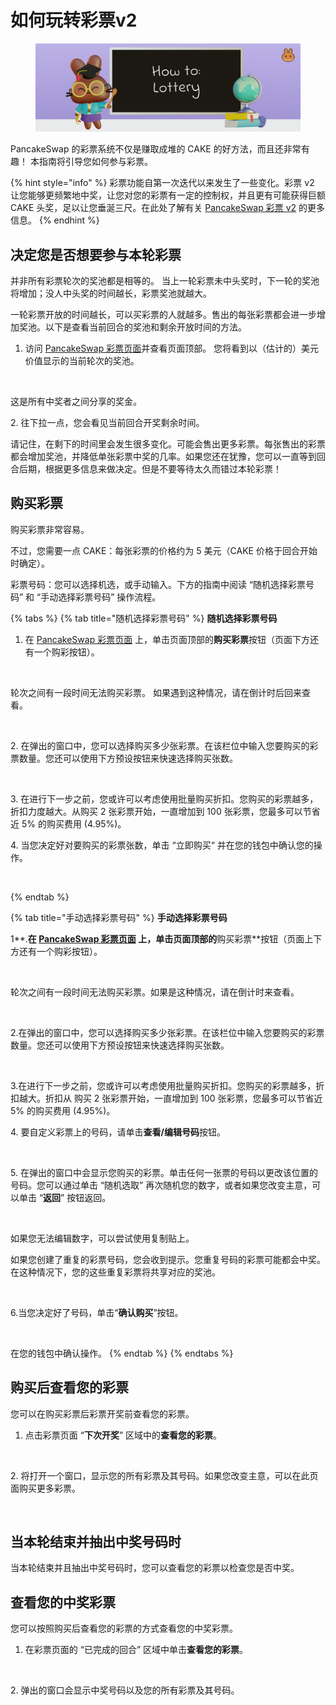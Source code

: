 # 如何玩转彩票v2

<figure><img src="../../.gitbook/assets/how-to-lottery-header.png" alt=""><figcaption></figcaption></figure>

PancakeSwap 的彩票系统不仅是赚取成堆的 CAKE 的好方法，而且还非常有趣！ 本指南将引导您如何参与彩票。

{% hint style="info" %}
彩票功能自第一次迭代以来发生了一些变化。彩票 v2 让您能够更频繁地中奖，让您对您的彩票有一定的控制权，并且更有可能获得巨额 CAKE 头奖，足以让您垂涎三尺。在此处了解有关 [PancakeSwap 彩票 v2](./) 的更多信息。
{% endhint %}

## 决定您是否想要参与本轮彩票

并非所有彩票轮次的奖池都是相等的。 当上一轮彩票未中头奖时，下一轮的奖池将增加；没人中头奖的时间越长，彩票奖池就越大。

一轮彩票开放的时间越长，可以买彩票的人就越多。售出的每张彩票都会进一步增加奖池。以下是查看当前回合的奖池和剩余开放时间的方法。

1. 访问 [PancakeSwap 彩票页面](https://pancakeswap.finance/lottery)并查看页面顶部。 您将看到以（估计的）美元价值显示的当前轮次的奖池。

<figure><img src="../../.gitbook/assets/奖金.png" alt=""><figcaption></figcaption></figure>

这是所有中奖者之间分享的奖金。&#x20;

2\. 往下拉一点，您会看见当前回合开奖剩余时间。

请记住，在剩下的时间里会发生很多变化。可能会售出更多彩票。每张售出的彩票都会增加奖池，并降低单张彩票中奖的几率。如果您还在犹豫，您可以一直等到回合后期，根据更多信息来做决定。但是不要等待太久而错过本轮彩票！&#x20;

## 购买彩票

购‌买彩票非常容易。&#x20;

不过，您需要一点 CAKE：每张彩票的价格约为 5 美元（CAKE 价格于回合开始时确定）。&#x20;

彩票号码：您可以选择机选，或手动输入。下方的指南中阅读 “随机选择彩票号码” 和 “手动选择彩票号码” 操作流程。

{% tabs %}
{% tab title="随机选择彩票号码" %}
**随机选择彩票号码**

1. 在 [PancakeSwap 彩票页面](https://pancakeswap.finance/lottery) 上，单击页面顶部的**购买彩票**按钮（页面下方还有一个购彩按钮）。

<figure><img src="../../.gitbook/assets/购彩.png" alt=""><figcaption></figcaption></figure>

轮次之间有一段时间无法购买彩票。 如果遇到这种情况，请在倒计时后回来查看。

<figure><img src="../../.gitbook/assets/即将销售 (2).jpg" alt=""><figcaption></figcaption></figure>

2\. 在弹出的窗口中，您可以选择购买多少张彩票。在该栏位中输入您要购买的彩票数量。您还可以使用下方预设按钮来快速选择购买张数。

<figure><img src="../../.gitbook/assets/购彩2.png" alt=""><figcaption></figcaption></figure>

3\. 在进行下一步之前，您或许可以考虑使用批量购买折扣。您购买的彩票越多，折扣力度越大。从购买 2 张彩票开始，一直增加到 100 张彩票，您最多可以节省近 5% 的购买费用 (4.95%)。&#x20;

4\. 当您决定好对要购买的彩票张数，单击 “立即购买“ 并在您的钱包中确认您的操作。

<figure><img src="../../.gitbook/assets/购彩3.png" alt=""><figcaption></figcaption></figure>
{% endtab %}

{% tab title="手动选择彩票号码" %}
**手动选择彩票号码**

1**.**在 [PancakeSwap 彩票页面](https://pancakeswap.finance/lottery) 上，单击页面顶部的**购买彩票**按钮（页面上下方还有一个购彩按钮）。

<figure><img src="../../.gitbook/assets/购彩.png" alt=""><figcaption></figcaption></figure>

轮次之间有一段时间无法购买彩票。如果是这种情况，请在倒计时来查看。

<figure><img src="../../.gitbook/assets/即将销售 (1).jpg" alt=""><figcaption></figcaption></figure>

2.在弹出的窗口中，您可以选择购买多少张彩票。在该栏位中输入您要购买的彩票数量。您还可以使用下方预设按钮来快速选择购买张数。

<figure><img src="../../.gitbook/assets/购彩2.png" alt=""><figcaption></figcaption></figure>

3.在进行下一步之前，您或许可以考虑使用批量购买折扣。您购买的彩票越多，折扣越大。折扣从 购买 2 张彩票开始，一直增加到 100 张彩票，您最多可以节省近 5% 的购买费用 (4.95%)。&#x20;

4\. 要自定义彩票上的号码，请单击**查看/编辑号码**按钮。

<figure><img src="../../.gitbook/assets/编辑.png" alt=""><figcaption></figcaption></figure>

5\. 在弹出的窗口中会显示您购买的彩票。单击任何一张票的号码以更改该位置的号码。您可以通过单击 “随机选取” 再次随机您的数字，或者如果您改变主意，可以单击 “**返回**” 按钮返回。

<figure><img src="../../.gitbook/assets/编辑号码.png" alt=""><figcaption></figcaption></figure>

如果您无法编辑数字，可以尝试使用复制贴上。

如果您创建了重复的彩票号码，您会收到提示。您重复号码的彩票可能都会中奖。在这种情况下，您的这些重复彩票将共享对应的奖池。

<figure><img src="../../.gitbook/assets/重复号码.png" alt=""><figcaption></figcaption></figure>

6.当您决定好了号码，单击“**确认购买**”按钮。

<figure><img src="../../.gitbook/assets/确认购买.png" alt=""><figcaption></figcaption></figure>

在您的钱包中确认操作。
{% endtab %}
{% endtabs %}

## 购买后查看您的彩票&#x20;

您可以在购买彩票后彩票开奖前查看您的彩票。

1. 点击彩票页面 “**下次开奖**” 区域中的**查看您的彩票**。

<figure><img src="../../.gitbook/assets/查看您的彩票.png" alt=""><figcaption></figcaption></figure>



2\. 将打开一个窗口，显示您的所有彩票及其号码。如果您改变主意，可以在此页面购买更多彩票。

<figure><img src="../../.gitbook/assets/您的彩票.png" alt=""><figcaption></figcaption></figure>

## 当本轮结束并抽出中奖号码时 ‌

当本轮结束并且抽出中奖号码时，您可以查看您的彩票以检查您是否中奖。

## 查看您的中奖彩票&#x20;

您可以按照购买后查看您的彩票的方式查看您的中奖彩票。

1. 在彩票页面的 “已完成的回合” 区域中单击**查看您的彩票**。

<figure><img src="../../.gitbook/assets/已完成的回合.png" alt=""><figcaption></figcaption></figure>

2\. 弹出的窗口会显示中奖号码以及您的所有彩票及其号码。
